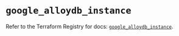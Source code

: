 # `google_alloydb_instance`

Refer to the Terraform Registry for docs: [`google_alloydb_instance`](https://registry.terraform.io/providers/hashicorp/google/6.23.0/docs/resources/alloydb_instance).
